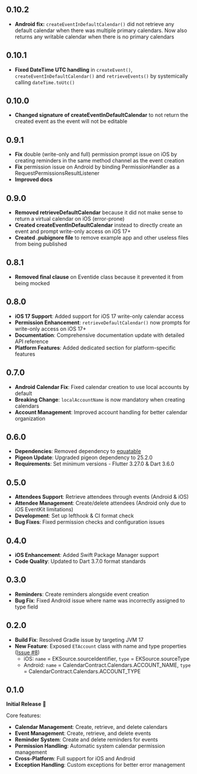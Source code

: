 ## 0.10.2
* **Android fix:** `createEventInDefaultCalendar()` did not retrieve any default calendar when there was multiple primary calendars. Now also returns any writable calendar when there is no primary calendars

## 0.10.1
* **Fixed DateTime UTC handling** in `createEvent()`, `createEventInDefaultCalendar()` and `retrieveEvents()` by systemically calling `dateTime.toUtc()`

## 0.10.0
* **Changed signature of createEventInDefaultCalendar** to not return the created event as the event will not be editable

## 0.9.1
* **Fix** double (write-only and full) permission prompt issue on iOS by creating reminders in the same method channel as the event creation
* **Fix** permission issue on Android by binding PermissionHandler as a RequestPermissionsResultListener
* **Improved docs**

## 0.9.0
* **Removed retrieveDefaultCalendar** because it did not make sense to return a virtual calendar on iOS (error-prone)
* **Created createEventInDefaultCalendar** instead to directly create an event and prompt write-only access on iOS 17+
* **Created .pubignore file** to remove example app and other useless files from being published

## 0.8.1
* **Removed final clause** on Eventide class because it prevented it from being mocked

## 0.8.0
* **iOS 17 Support**: Added support for iOS 17 write-only calendar access
* **Permission Enhancement**: `retrieveDefaultCalendar()` now prompts for write-only access on iOS 17+
* **Documentation**: Comprehensive documentation update with detailed API reference
* **Platform Features**: Added dedicated section for platform-specific features

## 0.7.0
* **Android Calendar Fix**: Fixed calendar creation to use local accounts by default
* **Breaking Change**: `localAccountName` is now mandatory when creating calendars
* **Account Management**: Improved account handling for better calendar organization

## 0.6.0
* **Dependencies**: Removed dependency to [equatable](https://pub.dev/packages/equatable)
* **Pigeon Update**: Upgraded pigeon dependency to 25.2.0
* **Requirements**: Set minimum versions - Flutter 3.27.0 & Dart 3.6.0

## 0.5.0
* **Attendees Support**: Retrieve attendees through events (Android & iOS)
* **Attendee Management**: Create/delete attendees (Android only due to iOS EventKit limitations)
* **Development**: Set up lefthook & CI format check
* **Bug Fixes**: Fixed permission checks and configuration issues

## 0.4.0
* **iOS Enhancement**: Added Swift Package Manager support
* **Code Quality**: Updated to Dart 3.7.0 format standards

## 0.3.0
* **Reminders**: Create reminders alongside event creation
* **Bug Fix**: Fixed Android issue where name was incorrectly assigned to type field

## 0.2.0
* **Build Fix**: Resolved Gradle issue by targeting JVM 17
* **New Feature**: Exposed `ETAccount` class with name and type properties ([Issue #8](https://github.com/sncf-connect-tech/eventide/issues/8))
  * iOS: `name` = EKSource.sourceIdentifier, `type` = EKSource.sourceType
  * Android: `name` = CalendarContract.Calendars.ACCOUNT_NAME, `type` = CalendarContract.Calendars.ACCOUNT_TYPE

## 0.1.0
**Initial Release** 🎉

Core features:
* **Calendar Management**: Create, retrieve, and delete calendars
* **Event Management**: Create, retrieve, and delete events
* **Reminder System**: Create and delete reminders for events
* **Permission Handling**: Automatic system calendar permission management
* **Cross-Platform**: Full support for iOS and Android
* **Exception Handling**: Custom exceptions for better error management